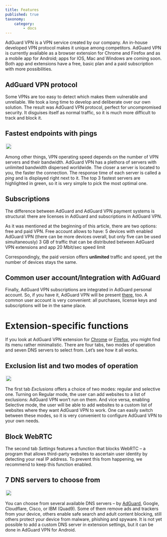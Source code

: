 ```yaml
---
title: Features
published: true
taxonomy:
    category:
        - docs
---
```


AdGuard VPN is a VPN service created by our company. An in-house developed VPN protocol makes it unique among competitors. AdGuard VPN is currently available as a browser extension for Chrome and Firefox and as a mobile app for Android; apps for IOS, Mac and Windows are coming soon. Both app and extensions have a free, basic plan and a paid subscription with more possibilities.

## AdGuard VPN protocol
Some VPNs are too easy to detect which makes them vulnerable and unreliable. We took a long time to develop and deliberate over our own solution. The result was AdGuard VPN protocol, perfect for uncompromised security. It disguises itself as normal traffic, so it is much more difficult to track and block it.
## Fastest endpoints with pings
<img src="https://cdn.adguard.com/public/Adguard/kb/VPN/ext_endpoints_en.png" style="border: 1px solid #efefef; max-width: 600px; padding: 2px;">

Among other things, VPN operating speed depends on the number of VPN servers and their bandwidth. AdGuard VPN has a plethora of servers with unlimited bandwidth dispersed worldwide. The closer a server is located to you, the faster the connection. The response time of each server is called a *ping* and is displayed right next to it. The top 3 fastest servers are highlighted in green, so it is very simple to pick the most optimal one.
## Subscriptions
The difference between AdGuard and AdGuard VPN payment systems is structural: there are licenses in AdGuard and subscriptions in AdGuard VPN.

As it was mentioned at the beginning of this article, there are two options: free and paid VPN. Free account allows to have:
5 devices with enabled AdGuard VPN (there can be more devices overall, but only five can be used simultaneously)
3 GB of traffic that can be distributed between AdGuard VPN extensions and app
20 Mbit/sec speed limit

Correspondingly, the paid version offers **unlimited** traffic and speed, yet the number of devices stays the same.

## Common user account/Integration with AdGuard
Finally, AdGuard VPN subscriptions are integrated in AdGuard personal account. So, if you have it, AdGuard VPN will be present [there](http://my.adguard.com/), too. A common user account is very convenient: all purchases, license keys and subscriptions will be in the same place.
# Extension-specific functions
If you look at AdGuard VPN extension for [Chrome](https://agrd.io/vpn_chrome_extension) or [Firefox](https://agrd.io/vpn_firefox_extension_beta), you might find its menu rather minimalistic. There are four tabs, two modes of operation and seven DNS servers to select from. Let’s see how it all works.
## Exclusion list and two modes of operation
<img src="https://cdn.adguard.com/public/Adguard/kb/VPN/ext_exlusions_en.png" style="border: 1px solid #efefef; max-width: 600px; padding: 2px;">

The first tab *Exclusions* offers a choice of two modes: regular and selective one. Turning on Regular mode, the user can add websites to a list of exclusions: AdGuard VPN won’t run on them. And vice versa, enabling Selective mode, the user will be able to add websites to a custom list of websites where they want AdGuard VPN to work. One can easily switch between these modes, so it is very convenient to configure AdGuard VPN to your own needs.
## Block WebRTC
The second tab *Settings* features a function that blocks WebRTC – a program that allows third-party websites to ascertain user identity by detecting your real IP address. To prevent this from happening, we recommend to keep this function enabled.
## 7 DNS servers to choose from
<img src="https://cdn.adguard.com/public/Adguard/kb/VPN/ext_dns_en.png" style="border: 1px solid #efefef; max-width: 800px; padding: 2px;">

You can choose from several available DNS servers – by [AdGuard](https://kb.adguard.com/en/dns/overview), Google, Cloudflare, Cisco, or IBM (Quad9). Some of them remove ads and trackers from your device, others enable safe search and adult content blocking, still others protect your device from malware, phishing and spyware. It is not yet possible to add a custom DNS server in extension settings, but it can be done in AdGuard VPN for Android.
